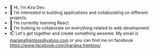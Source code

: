 - 👋 Hi, I’m Kira Dev. 
- 👀 I’m interested in building applications and collaborating on different projects.
- 🌱 I’m currently learning React. 
- 💞️ I’m looking to collaborate on everything related to web development
- 📫 Let's get together and create something awsome. My email is marianafrentsos@yahoo.com or you can find me on facebook https://www.facebook.com/mariana.frentsos/

<!---
marianafrentsos/marianafrentsos is a ✨ special ✨ repository because its `README.md` (this file) appears on your GitHub profile.
You can click the Preview link to take a look at your changes.
--->
